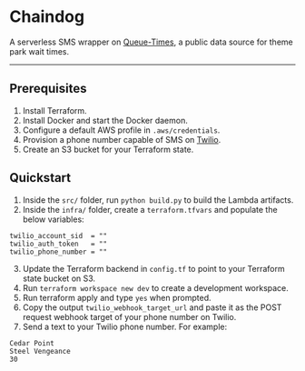 # Chaindog

A serverless SMS wrapper on [Queue-Times](https://queue-times.com/), a public data source for theme park wait times.

---

## Prerequisites

1. Install Terraform.
2. Install Docker and start the Docker daemon.
3. Configure a default AWS profile in `.aws/credentials`.
4. Provision a phone number capable of SMS on [Twilio](https://twilio.com/).
5. Create an S3 bucket for your Terraform state.

## Quickstart

1. Inside the `src/` folder, run `python build.py` to build the Lambda artifacts.
2. Inside the `infra/` folder, create a `terraform.tfvars` and populate the below variables:
```
twilio_account_sid  = ""
twilio_auth_token   = ""
twilio_phone_number = ""
```
3. Update the Terraform backend in `config.tf` to point to your Terraform state bucket on S3.
4. Run `terraform workspace new dev` to create a development workspace.
5. Run terraform apply and type `yes` when prompted.
6. Copy the output `twilio_webhook_target_url` and paste it as the POST request webhook target of your phone number on Twilio.
7. Send a text to your Twilio phone number. For example:
```
Cedar Point
Steel Vengeance
30
```
